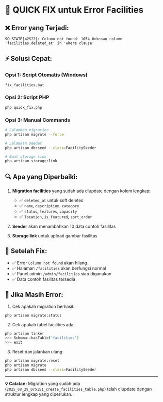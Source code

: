 # 🚨 QUICK FIX untuk Error Facilities

## ❌ Error yang Terjadi:
```
SQLSTATE[42S22]: Column not found: 1054 Unknown column 'facilities.deleted_at' in 'where clause'
```

## ⚡ Solusi Cepat:

### Opsi 1: Script Otomatis (Windows)
```bash
fix_facilities.bat
```

### Opsi 2: Script PHP
```bash
php quick_fix.php
```

### Opsi 3: Manual Commands
```bash
# Jalankan migration
php artisan migrate --force

# Jalankan seeder
php artisan db:seed --class=FacilitySeeder

# Buat storage link
php artisan storage:link
```

## 🔍 Apa yang Diperbaiki:

1. **Migration facilities** yang sudah ada diupdate dengan kolom lengkap:
   - ✅ `deleted_at` untuk soft deletes
   - ✅ `name`, `description`, `category`
   - ✅ `status`, `features`, `capacity`
   - ✅ `location`, `is_featured`, `sort_order`

2. **Seeder** akan menambahkan 10 data contoh fasilitas

3. **Storage link** untuk upload gambar fasilitas

## 🎯 Setelah Fix:

- ✅ Error `Column not found` akan hilang
- ✅ Halaman `/facilities` akan berfungsi normal
- ✅ Panel admin `/admin/facilities` siap digunakan
- ✅ Data contoh fasilitas tersedia

## 🔄 Jika Masih Error:

1. Cek apakah migration berhasil:
```bash
php artisan migrate:status
```

2. Cek apakah tabel facilities ada:
```bash
php artisan tinker
>>> Schema::hasTable('facilities')
>>> exit
```

3. Reset dan jalankan ulang:
```bash
php artisan migrate:reset
php artisan migrate
php artisan db:seed --class=FacilitySeeder
```

---

**💡 Catatan:** Migration yang sudah ada (`2025_08_29_075151_create_facilities_table.php`) telah diupdate dengan struktur lengkap yang diperlukan.